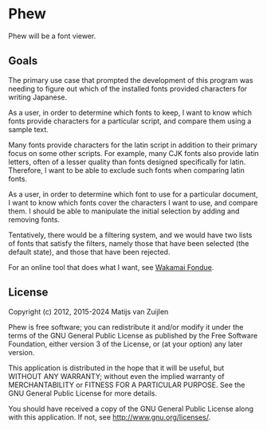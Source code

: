 # Phew

Phew will be a font viewer.

## Goals

The primary use case that prompted the development of this program was
needing to figure out which of the installed fonts provided characters
for writing Japanese.

As a user, in order to determine which fonts to keep, I want to know
which fonts provide characters for a particular script, and compare them
using a sample text.

Many fonts provide characters for the latin script in addition to their
primary focus on some other scripts. For example, many CJK fonts also
provide latin letters, often of a lesser quality than fonts designed
specifically for latin. Therefore, I want to be able to exclude such
fonts when comparing latin fonts.

As a user, in order to determine which font to use for a particular
document, I want to know which fonts cover the characters I want to use,
and compare them. I should be able to manipulate the initial selection
by adding and removing fonts.

Tentatively, there would be a filtering system, and we would have two
lists of fonts that satisfy the filters, namely those that have been
selected (the default state), and those that have been rejected.

For an online tool that does what I want, see [Wakamai Fondue](https://wakamaifondue.com/).

## License

Copyright (c) 2012, 2015-2024 Matijs van Zuijlen

Phew is free software; you can redistribute it and/or modify it under the terms
of the GNU General Public License as published by the Free Software Foundation,
either version 3 of the License, or (at your option) any later version.

This application is distributed in the hope that it will be useful, but WITHOUT
ANY WARRANTY; without even the implied warranty of MERCHANTABILITY or FITNESS
FOR A PARTICULAR PURPOSE. See the GNU General Public License for more details.

You should have received a copy of the GNU General Public License along with
this application. If not, see <http://www.gnu.org/licenses/>.
